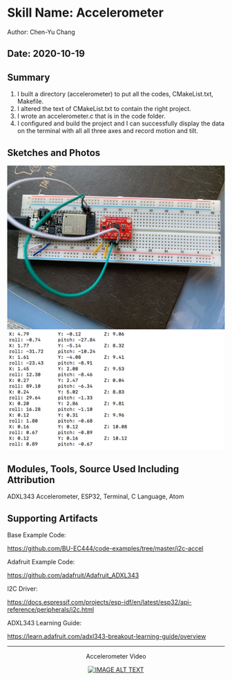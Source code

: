 #  Skill Name: Accelerometer

Author: Chen-Yu Chang

Date: 2020-10-19
-----

## Summary
1. I built a directory (accelerometer) to put all the codes, CMakeList.txt, Makefile.
2. I altered the text of CMakeList.txt to contain the right project.
3. I wrote an accelerometer.c that is in the code folder.
4. I configured and build the project and I can successfully display the data on the terminal with all all three axes and record motion and tilt.

## Sketches and Photos
![](images/2.jpeg)
![](images/5.png)

## Modules, Tools, Source Used Including Attribution
ADXL343 Accelerometer, ESP32, Terminal, C Language, Atom

## Supporting Artifacts

Base Example Code:

https://github.com/BU-EC444/code-examples/tree/master/i2c-accel

Adafruit Example Code:

https://github.com/adafruit/Adafruit_ADXL343

I2C Driver:

https://docs.espressif.com/projects/esp-idf/en/latest/esp32/api-reference/peripherals/i2c.html

ADXL343 Learning Guide:

https://learn.adafruit.com/adxl343-breakout-learning-guide/overview

-----
<div align="center">
<p>Accelerometer Video</p>
<a href="https://www.youtube.com/embed/d8y6e5ldfA8"><img src="https://img.youtube.com/vi/d8y6e5ldfA8/0.jpg" alt="IMAGE ALT TEXT"></a>
